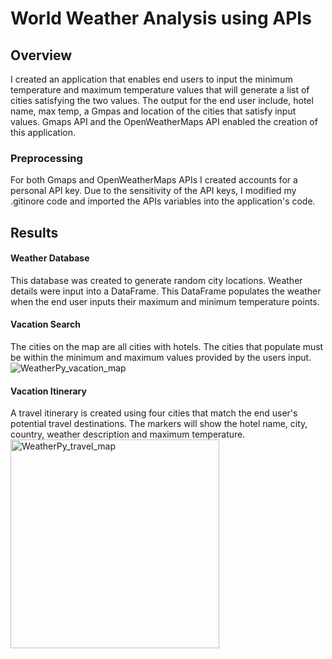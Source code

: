 # World Weather Analysis using APIs
## Overview
I created an application that enables end users to input the minimum temperature and maximum temperature values that will generate a list of cities satisfying the two values. The output for the end user include, hotel name, max temp, a Gmpas and location of the cities that satisfy input values. Gmaps API and the OpenWeatherMaps API enabled the creation of this application.
### Preprocessing
For both Gmaps and OpenWeatherMaps APIs I created accounts for a personal API key. Due to the sensitivity of the API keys, I modified my .gitinore code and imported the APIs variables into the application's code. 
## Results

#### Weather Database
This database was created to generate random city locations. Weather details were input into a DataFrame. This DataFrame populates the weather when the end user inputs their maximum and minimum temperature points. 

#### Vacation Search
The cities on the map are all cities with hotels. The cities that populate must be within the minimum and maximum values provided by the users input. 
![WeatherPy_vacation_map](https://user-images.githubusercontent.com/87162266/137606149-743a2cd3-9f5f-43cc-96e9-9868cc68ba08.png)

#### Vacation Itinerary
A travel itinerary is created using four cities that match the end user's potential travel destinations. The markers will show the hotel name, city, country, weather description and maximum temperature.
<img width="334" alt="WeatherPy_travel_map" src="https://user-images.githubusercontent.com/87162266/137606147-65711f63-3762-4861-b160-22a6a9e2048d.png">
